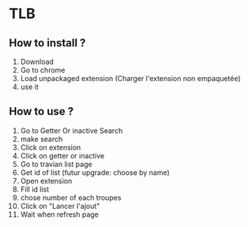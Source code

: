 # TLB

## How to install ? 

1. Download
2. Go to chrome
3. Load unpackaged extension (Charger l'extension non empaquetée)
4. use it

## How to use ?

1. Go to Getter Or inactive Search
2. make search
3. Click on extension
4. Click on getter or inactive
5. Go to travian list page
6. Get id of list  (futur upgrade: choose by name)
7. Open extension
8. Fill id list
9. chose number of each troupes
10. Click on "Lancer l'ajout"
11. Wait when refresh page
